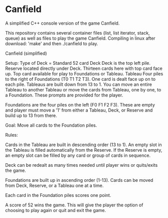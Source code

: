# Canfield
 A simplified C++ console version of the game Canfield.
 
 This repository contains several container files (list, list iterator, stack, queue) as well as files to play the game Canfield.  Compiling in linux after download: 'make' and then ./canfield to play.    
 
 
 
 Canfield (simplified)
 
Setup:
Type of Deck	= Standard 52 card Deck
Deck is the top left pile.
Reserve	located directly under Deck. Thirteen cards here with top card face up. Top card available for play to Foundations or Tableau.
Tableau	Four piles to the right of Foundations (T0 T1 T2 T3). One card is dealt face up on to each pile. Tableaus are built down from 13 to 1.  You can move an entire Tableau to another Tableau or move the cards from Tableau, one by one, to a Foundation.  These prompts are provided for the player.

Foundations	are the four piles on the left (F0 F1 F2 F3). These are empty and player must move a '1' from either a Tableau, Deck, or Reserve and build up to 13 from there.  

Goal:  Move all cards to the Foundation piles.

Rules:

Cards in the Tableau are built in descending order (13 to 1).  An empty slot in the Tableau is filled automatically from the Reserve. If the Reserve is empty, an empty slot can be filled by any card or group of cards in sequence.

Deck can be redealt as many times needed until player wins or quits/exits the game.

Foundations are built up in ascending order (1-13).  Cards can be moved from Deck, Reserve, or a Tableau one at a time.  

Each card in the Foundation piles scores one point.  

A score of 52 wins the game.  This will give the player the option of choosing to play again or quit and exit the game.
